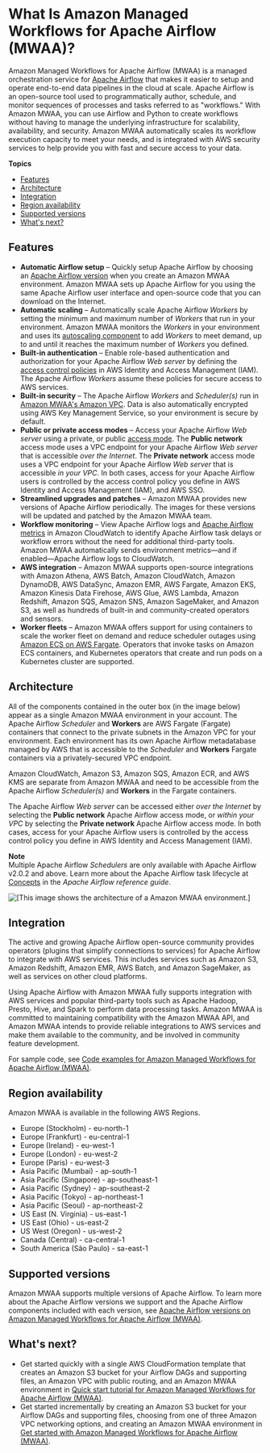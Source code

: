 # What Is Amazon Managed Workflows for Apache Airflow \(MWAA\)?<a name="what-is-mwaa"></a>

Amazon Managed Workflows for Apache Airflow \(MWAA\) is a managed orchestration service for [Apache Airflow](https://airflow.apache.org/) that makes it easier to setup and operate end\-to\-end data pipelines in the cloud at scale\. Apache Airflow is an open\-source tool used to programmatically author, schedule, and monitor sequences of processes and tasks referred to as "workflows\." With Amazon MWAA, you can use Airflow and Python to create workflows without having to manage the underlying infrastructure for scalability, availability, and security\. Amazon MWAA automatically scales its workflow execution capacity to meet your needs, and is integrated with AWS security services to help provide you with fast and secure access to your data\.

**Topics**
+ [Features](#benefits-mwaa)
+ [Architecture](#architecture-mwaa)
+ [Integration](#integrations-mwaa)
+ [Region availability](#regions-mwaa)
+ [Supported versions](#versions-support)
+ [What's next?](#whatis-next-up)

## Features<a name="benefits-mwaa"></a>
+ **Automatic Airflow setup** – Quickly setup Apache Airflow by choosing an [Apache Airflow version](airflow-versions.md) when you create an Amazon MWAA environment\. Amazon MWAA sets up Apache Airflow for you using the same Apache Airflow user interface and open\-source code that you can download on the Internet\.
+ **Automatic scaling** – Automatically scale Apache Airflow *Workers* by setting the minimum and maximum number of *Workers* that run in your environment\. Amazon MWAA monitors the *Workers* in your environment and uses its [autoscaling component](mwaa-autoscaling.md) to add *Workers* to meet demand, up to and until it reaches the maximum number of *Workers* you defined\.
+ **Built\-in authentication** – Enable role\-based authentication and authorization for your Apache Airflow *Web server* by defining the [access control policies](environment-class.md) in AWS Identity and Access Management \(IAM\)\. The Apache Airflow *Workers* assume these policies for secure access to AWS services\.
+ **Built\-in security** – The Apache Airflow *Workers* and *Scheduler\(s\)* run in [Amazon MWAA's Amazon VPC](vpc-vpe-access.md)\. Data is also automatically encrypted using AWS Key Management Service, so your environment is secure by default\.
+ **Public or private access modes** – Access your Apache Airflow *Web server* using a private, or public [access mode](configuring-networking.md)\. The **Public network** access mode uses a VPC endpoint for your Apache Airflow *Web server* that is accessible *over the Internet*\. The **Private network** access mode uses a VPC endpoint for your Apache Airflow *Web server* that is accessible *in your VPC*\. In both cases, access for your Apache Airflow users is controlled by the access control policy you define in AWS Identity and Access Management \(IAM\), and AWS SSO\.
+ **Streamlined upgrades and patches** – Amazon MWAA provides new versions of Apache Airflow periodically\. The images for these versions will be updated and patched by the Amazon MWAA team\.
+ **Workflow monitoring** – View Apache Airflow logs and [Apache Airflow metrics](cw-metrics.md) in Amazon CloudWatch to identify Apache Airflow task delays or workflow errors without the need for additional third\-party tools\. Amazon MWAA automatically sends environment metrics—and if enabled—Apache Airflow logs to CloudWatch\.
+ **AWS integration** – Amazon MWAA supports open\-source integrations with Amazon Athena, AWS Batch, Amazon CloudWatch, Amazon DynamoDB, AWS DataSync, Amazon EMR, AWS Fargate, Amazon EKS, Amazon Kinesis Data Firehose, AWS Glue, AWS Lambda, Amazon Redshift, Amazon SQS, Amazon SNS, Amazon SageMaker, and Amazon S3, as well as hundreds of built\-in and community\-created operators and sensors\.
+ **Worker fleets** – Amazon MWAA offers support for using containers to scale the worker fleet on demand and reduce scheduler outages using [Amazon ECS on AWS Fargate](https://docs.aws.amazon.com/AmazonECS/latest/developerguide/AWS_Fargate.html)\. Operators that invoke tasks on Amazon ECS containers, and Kubernetes operators that create and run pods on a Kubernetes cluster are supported\.

## Architecture<a name="architecture-mwaa"></a>

All of the components contained in the outer box \(in the image below\) appear as a single Amazon MWAA environment in your account\. The Apache Airflow *Scheduler* and **Workers** are AWS Fargate \(Fargate\) containers that connect to the private subnets in the Amazon VPC for your environment\. Each environment has its own Apache Airflow metadatabase managed by AWS that is accessible to the *Scheduler* and **Workers** Fargate containers via a privately\-secured VPC endpoint\.

Amazon CloudWatch, Amazon S3, Amazon SQS, Amazon ECR, and AWS KMS are separate from Amazon MWAA and need to be accessible from the Apache Airflow *Scheduler\(s\)* and **Workers** in the Fargate containers\. 

The Apache Airflow *Web server* can be accessed either *over the Internet* by selecting the **Public network** Apache Airflow access mode, or *within your VPC* by selecting the **Private network** Apache Airflow access mode\. In both cases, access for your Apache Airflow users is controlled by the access control policy you define in AWS Identity and Access Management \(IAM\)\.

**Note**  
Multiple Apache Airflow *Schedulers* are only available with Apache Airflow v2\.0\.2 and above\. Learn more about the Apache Airflow task lifecycle at [Concepts](https://airflow.apache.org/docs/apache-airflow/stable/concepts.html#task-lifecycle) in the *Apache Airflow reference guide*\.

![\[This image shows the architecture of a Amazon MWAA environment.\]](http://docs.aws.amazon.com/mwaa/latest/userguide/images/mwaa-architecture.png)

## Integration<a name="integrations-mwaa"></a>

The active and growing Apache Airflow open\-source community provides operators \(plugins that simplify connections to services\) for Apache Airflow to integrate with AWS services\. This includes services such as Amazon S3, Amazon Redshift, Amazon EMR, AWS Batch, and Amazon SageMaker, as well as services on other cloud platforms\. 

Using Apache Airflow with Amazon MWAA fully supports integration with AWS services and popular third\-party tools such as Apache Hadoop, Presto, Hive, and Spark to perform data processing tasks\. Amazon MWAA is committed to maintaining compatibility with the Amazon MWAA API, and Amazon MWAA intends to provide reliable integrations to AWS services and make them available to the community, and be involved in community feature development\.

For sample code, see [Code examples for Amazon Managed Workflows for Apache Airflow \(MWAA\)](sample-code.md)\.

## Region availability<a name="regions-mwaa"></a>

Amazon MWAA is available in the following AWS Regions\.
+ Europe \(Stockholm\) \- eu\-north\-1
+ Europe \(Frankfurt\) \- eu\-central\-1
+ Europe \(Ireland\) \- eu\-west\-1
+ Europe \(London\) \- eu\-west\-2
+ Europe \(Paris\) \- eu\-west\-3
+ Asia Pacific \(Mumbai\) \- ap\-south\-1
+ Asia Pacific \(Singapore\) \- ap\-southeast\-1
+ Asia Pacific \(Sydney\) \- ap\-southeast\-2
+ Asia Pacific \(Tokyo\) \- ap\-northeast\-1
+ Asia Pacific \(Seoul\) \- ap\-northeast\-2
+ US East \(N\. Virginia\) \- us\-east\-1
+ US East \(Ohio\) \- us\-east\-2
+ US West \(Oregon\) \- us\-west\-2
+ Canada \(Central\) \- ca\-central\-1
+ South America \(São Paulo\) \- sa\-east\-1

## Supported versions<a name="versions-support"></a>

Amazon MWAA supports multiple versions of Apache Airflow\. To learn more about the Apache Airflow versions we support and the Apache Airflow components included with each version, see [Apache Airflow versions on Amazon Managed Workflows for Apache Airflow \(MWAA\)](airflow-versions.md)\.

## What's next?<a name="whatis-next-up"></a>
+ Get started quickly with a single AWS CloudFormation template that creates an Amazon S3 bucket for your Airflow DAGs and supporting files, an Amazon VPC with public routing, and an Amazon MWAA environment in [Quick start tutorial for Amazon Managed Workflows for Apache Airflow \(MWAA\)](quick-start.md)\.
+ Get started incrementally by creating an Amazon S3 bucket for your Airflow DAGs and supporting files, choosing from one of three Amazon VPC networking options, and creating an Amazon MWAA environment in [Get started with Amazon Managed Workflows for Apache Airflow \(MWAA\)](get-started.md)\.